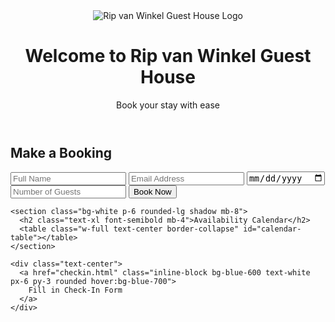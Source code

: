 <!DOCTYPE html>
<html lang="en">
<head>
  <meta charset="UTF-8" />
  <meta name="viewport" content="width=device-width, initial-scale=1.0"/>
  <title>Rip van Winkel Guest House</title>
  <script src="https://cdn.tailwindcss.com"></script>
</head>
<body class="bg-gray-100 text-gray-800">
  <header class="bg-white py-4 shadow text-center">
    <img src="logo Rvwgh.png" alt="Rip van Winkel Guest House Logo" class="mx-auto h-24 mb-2" />
    <h1 class="text-xl font-medium">Welcome to Rip van Winkel Guest House</h1>
    <p class="text-sm text-gray-600">Book your stay with ease</p>
  </header>

  <main class="p-6 max-w-5xl mx-auto">
    <section class="bg-white p-6 rounded-lg shadow mb-8">
      <h2 class="text-xl font-semibold mb-4">Make a Booking</h2>
      <form class="grid gap-4 md:grid-cols-2">
        <input type="text" placeholder="Full Name" class="p-2 border rounded" required />
        <input type="email" placeholder="Email Address" class="p-2 border rounded" required />
        <input type="date" class="p-2 border rounded" required />
        <input type="number" placeholder="Number of Guests" class="p-2 border rounded" required />
        <button type="submit" class="col-span-2 bg-green-600 text-white py-2 rounded hover:bg-green-700">Book Now</button>
      </form>
    </section>

    <section class="bg-white p-6 rounded-lg shadow mb-8">
      <h2 class="text-xl font-semibold mb-4">Availability Calendar</h2>
      <table class="w-full text-center border-collapse" id="calendar-table"></table>
    </section>

    <div class="text-center">
      <a href="checkin.html" class="inline-block bg-blue-600 text-white px-6 py-3 rounded hover:bg-blue-700">
        Fill in Check-In Form
      </a>
    </div>
  </main>

  <script>
    const calendarTable = document.getElementById("calendar-table");
    const date = new Date();
    const year = date.getFullYear();
    const month = date.getMonth();

    function buildCalendar(y, m) {
      const firstDay = new Date(y, m, 1).getDay();
      const daysInMonth = new Date(y, m + 1, 0).getDate();
      const weekdays = ["Sun", "Mon", "Tue", "Wed", "Thu", "Fri", "Sat"];
      let html = "<tr>" + weekdays.map(d => `<th class='p-2 border bg-gray-200'>${d}</th>`).join("") + "</tr><tr>";

      for (let i = 0; i < firstDay; i++) html += "<td class='p-2 border'></td>";
      for (let day = 1; day <= daysInMonth; day++) {
        const isToday = day === date.getDate() && m === date.getMonth() && y === date.getFullYear();
        html += `<td class='p-2 border ${isToday ? "bg-green-500 text-white" : ""}'>${day}</td>`;
        if ((day + firstDay) % 7 === 0) html += "</tr><tr>";
      }
      html += "</tr>";
      calendarTable.innerHTML = html;
    }

    buildCalendar(year, month);
  </script>
</body>
</html>
